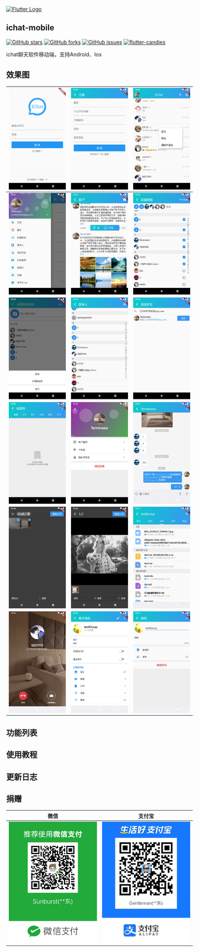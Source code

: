 [![Flutter Logo](https://www.vectorlogo.zone/logos/flutterio/flutterio-icon.svg)](https://flutter.dev/)

## ichat-mobile
[![GitHub stars](https://img.shields.io/github/stars/coco-ichat/ichat-mobile)](https://github.com/coco-ichat/ichat-mobile/stargazers) [![GitHub forks](https://img.shields.io/github/forks/coco-ichat/ichat-mobile)](https://github.com/coco-ichat/ichat-mobile) [![GitHub issues](https://img.shields.io/github/issues/coco-ichat/ichat-mobile)](https://github.com/coco-ichat/ichat-mobile/issues) <a target="_blank" href="https://jq.qq.com/?_wv=1027&k=5tBvVUn"><img border="0" src="https://pub.idqqimg.com/wpa/images/group.png" alt="flutter-candies" title="flutter-candies"></a>

ichat聊天软件移动端，支持Android、Ios

## 效果图
|![1.png](https://github.com/coco-ichat/IChat/blob/master/screen/mobile/Screenshot_1587718242.png)|![2.png](https://github.com/coco-ichat/IChat/blob/master/screen/mobile/Screenshot_1587718257.png)|![3.png](https://github.com/coco-ichat/IChat/blob/master/screen/mobile/Screenshot_1587718336.png)|
| --- | --- |--- |
|![4.png](https://github.com/coco-ichat/IChat/blob/master/screen/mobile/Screenshot_1587718348.png)|![5.png](https://github.com/coco-ichat/IChat/blob/master/screen/mobile/Screenshot_1587718362.png)|![6.png](https://github.com/coco-ichat/IChat/blob/master/screen/mobile/Screenshot_1587718435.png)|
|![7.png](https://github.com/coco-ichat/IChat/blob/master/screen/mobile/Screenshot_1587718443.png)|![8.png](https://github.com/coco-ichat/IChat/blob/master/screen/mobile/Screenshot_1587718455.png)|![9.png](https://github.com/coco-ichat/IChat/blob/master/screen/mobile/Screenshot_1587718478.png)|
|![10.png](https://github.com/coco-ichat/IChat/blob/master/screen/mobile/Screenshot_1587718490.png)|![11.png](https://github.com/coco-ichat/IChat/blob/master/screen/mobile/Screenshot_1587718498.png)|![12.png](https://github.com/coco-ichat/IChat/blob/master/screen/mobile/Screenshot_1587718556.png)|
|![13.png](https://github.com/coco-ichat/IChat/blob/master/screen/mobile/Screenshot_1587718576.png)|![14.png](https://github.com/coco-ichat/IChat/blob/master/screen/mobile/Screenshot_1587718586.png)|![15.png](https://github.com/coco-ichat/IChat/blob/master/screen/mobile/Screenshot_1587718650.png)|
|![16.png](https://github.com/coco-ichat/IChat/blob/master/screen/mobile/Screenshot_1587718796.png)|![17.png](https://github.com/coco-ichat/IChat/blob/master/screen/mobile/Screenshot_1587718605.png)|![18.png](https://github.com/coco-ichat/IChat/blob/master/screen/mobile/Screenshot_1587718678.png)|

## 功能列表

## 使用教程

## 更新日志

## 捐赠

|微信|支付宝|
| --- | --- |
|![14.png](https://raw.githubusercontent.com/coco-ichat/IChat/master/screen/jz/wx.jpg)|![15.png](https://raw.githubusercontent.com/coco-ichat/IChat/master/screen/jz/zfb.jpg)|